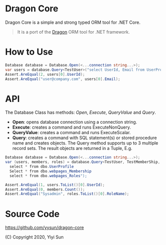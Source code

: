 ﻿Dragon Core
============

Dragon Core is a simple and strong typed ORM tool for .NET Core.

> It is a port of the [Dragon](http://github.com/yysun/dragon) ORM tool for .NET framework.

How to Use
==========

```C#
Database database = Database.Open(<...connection string...>);
var users = database.Query<TestUser>("select UserId, Email from UserProfile where UserId=@UserId", new { UserId = 2 }).ToList();
Assert.AreEqual(2, users[0].UserId);
Assert.AreEqual("user@company.com", users[0].Email);
```

API
================
The Database Class has methods: _Open_, _Execute_, _QueryValue_ and _Query_.

* **Open**: opens database connection using a connection string.
* **Execute**: creates a command and runs ExecuteNonQuery.
* **QueryValue**: creates a command and runs ExecuteScalar.
* **Query**: creates a command with SQL statement(s) or stored procedure name and creates objects. The Query method supports up to 3 multiple record sets. The result objects are returned in a Tuple, E.g.

```C#
Database database = Database.Open(<...connection string...>);
var (users, members, roles) = database.Query<TestUser, TestMemberShip, TestUserRole>(@"
  select * from dbo.UserProfile
  Select * from dbo.webpages_Membership
  select * from dbo.webpages_Roles");

Assert.AreEqual(1, users.ToList()[0].UserId);
Assert.AreEqual(0, members.Count());
Assert.AreEqual("Sysadmin", roles.ToList()[0].RoleName);
```

Source Code
===========
https://github.com/yysun/dragon-core

(C) Copyright 2020, Yiyi Sun

